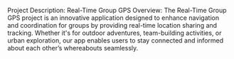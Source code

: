 Project Description: Real-Time Group GPS
Overview: The Real-Time Group GPS project is an innovative application designed to enhance navigation and coordination for groups by providing real-time location 
sharing and tracking. Whether it's for outdoor adventures, team-building activities, or urban exploration, our app enables users to stay connected and informed about each other’s whereabouts seamlessly.
